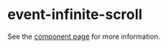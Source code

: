 event-infinite-scroll
===============

See the [component page](http://chadliu23.github.io/event-infinite-scroll) for more information.
